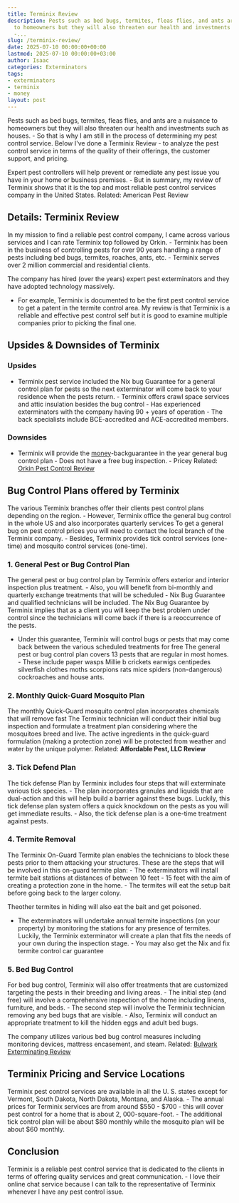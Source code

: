 ```yaml
---
title: Terminix Review
description: Pests such as bed bugs, termites, fleas flies, and ants are a nuisance
  to homeowners but they will also threaten our health and investments such as houses.
  -...
slug: /terminix-review/
date: 2025-07-10 00:00:00+00:00
lastmod: 2025-07-10 00:00:00+03:00
author: Isaac
categories: Exterminators
tags:
- exterminators
- terminix
- money
layout: post
---
```

Pests such as bed bugs, termites, fleas flies, and ants are a nuisance to homeowners but they will also threaten our health and investments such as houses. - So that is why I am still in the process of determining my pest control service. Below I've done a Terminix Review - to analyze the pest control service in terms of the quality of their offerings, the customer support, and pricing.

Expert pest controllers will help prevent or remediate any pest issue you have in your home or business premises. - But in summary, my review of Terminix shows that it is the top and most reliable pest control services company in the United States. Related: American Pest Review

##  Details: Terminix Review

In my mission to find a reliable pest control company, I came across various services and I can rate Terminix top followed by Orkin. - Terminix has been in the business of controlling pests for over 90 years handling a range of pests including bed bugs, termites, roaches, ants, etc. - Terminix serves over 2 million commercial and residential clients.

The company has hired (over the years) expert pest exterminators and they have adopted technology massively.

- For example, Terminix is documented to be the first pest control service to get a patent in the termite control area. My review is that Terminix is a reliable and effective pest control self but it is good to examine multiple companies prior to picking the final one.

##  Upsides & Downsides of Terminix

###  Upsides

- Terminix pest service included the Nix bug Guarantee for a general control plan for pests so the next exterminator will come back to your residence when the pests return. - Terminix offers crawl space services and attic insulation besides the bug control - Has experienced exterminators with the company having 90 + years of operation - The back specialists include BCE-accredited and ACE-accredited members.

###  Downsides

- Terminix will provide the [money](https://pestpolicy.com/best-automotive-paint-for-the-money/)-backguarantee in the year general bug control plan - Does not have a free bug inspection. - Pricey Related: [Orkin Pest Control Review](https://pestpolicy.com/orkin-pest-control-review/)

##  Bug Control Plans offered by Terminix

The various Terminix branches offer their clients pest control plans depending on the region. - However, Terminix office the general bug control in the whole US and also incorporates quarterly services To get a general bug on pest control prices you will need to contact the local branch of the Terminix company. - Besides, Terminix provides tick control services (one-time) and mosquito control services (one-time).

###  1. General Pest or Bug Control Plan

The general pest or bug control plan by Terminix offers exterior and interior inspection plus treatment. - Also, you will benefit from bi-monthly and quarterly exchange treatments that will be scheduled - Nix Bug Guarantee and qualified technicians will be included. The Nix Bug Guarantee by Terminix implies that as a client you will keep the best problem under control since the technicians will come back if there is a reoccurrence of the pests.

- Under this guarantee, Terminix will control bugs or pests that may come back between the various scheduled treatments for free The general pest or bug control plan covers 13 pests that are regular in most homes. - These include paper wasps Millie b crickets earwigs centipedes silverfish clothes moths scorpions rats mice spiders (non-dangerous) cockroaches and house ants.

###  2. Monthly Quick-Guard Mosquito Plan

The monthly Quick-Guard mosquito control plan incorporates chemicals that will remove fast The Terminix technician will conduct their initial bug inspection and formulate a treatment plan considering where the mosquitoes breed and live. The active ingredients in the quick-guard formulation (making a protection zone) will be protected from weather and water by the unique polymer. Related: **Affordable Pest, LLC Review**

###  3. Tick Defend Plan

The tick defense Plan by Terminix includes four steps that will exterminate various tick species. - The plan incorporates granules and liquids that are dual-action and this will help build a barrier against these bugs. Luckily, this tick defense plan system offers a quick knockdown on the pests as you will get immediate results. - Also, the tick defense plan is a one-time treatment against pests.

###  4. Termite Removal

The Terminix On-Guard Termite plan enables the technicians to block these pests prior to them attacking your structures. These are the steps that will be involved in this on-guard termite plan: - The exterminators will install termite bait stations at distances of between 10 feet - 15 feet with the aim of creating a protection zone in the home. - The termites will eat the setup bait before going back to the larger colony.

Theother termites in hiding will also eat the bait and get poisoned.

- The exterminators will undertake annual termite inspections (on your property) by monitoring the stations for any presence of termites. Luckily, the Terminix exterminator will create a plan that fits the needs of your own during the inspection stage. - You may also get the Nix and fix termite control car guarantee

###  5. Bed Bug Control

For bed bug control, Terminix will also offer treatments that are customized targeting the pests in their breeding and living areas. - The initial step (and free) will involve a comprehensive inspection of the home including linens, furniture, and beds. - The second step will involve the Terminix technician removing any bed bugs that are visible. - Also, Terminix will conduct an appropriate treatment to kill the hidden eggs and adult bed bugs.

The company utilizes various bed bug control measures including monitoring devices, mattress encasement, and steam. Related: [Bulwark Exterminating Review](https://pestpolicy.com/bulwark-exterminating-review/)

##  Terminix Pricing and Service Locations

Terminix pest control services are available in all the U. S. states except for Vermont, South Dakota, North Dakota, Montana, and Alaska. - The annual prices for Terminix services are from around $550 - $700 - this will cover pest control for a home that is about 2, 000-square-foot. - The additional tick control plan will be about $80 monthly while the mosquito plan will be about $60 monthly.

##  Conclusion

Terminix is a reliable pest control service that is dedicated to the clients in terms of offering quality services and great communication. - I love their online chat service because I can talk to the representative of Terminix whenever I have any pest control issue.